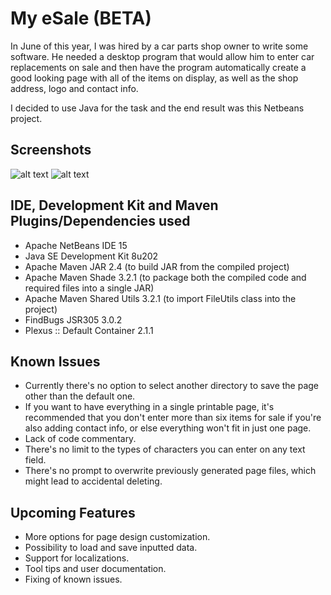 # My eSale (BETA)

In June of this year, I was hired by a car parts shop owner to write some software. He needed a desktop program that would allow him to enter car replacements on sale and then have the program automatically create a good looking page with all of the items on display, as well as the shop address, logo and contact info. 

I decided to use Java for the task and the end result was this Netbeans project.
 
## Screenshots

![alt text](https://i.imgur.com/7N5TdFWl.png)
![alt text](https://i.imgur.com/sLeGxLP.png)

## IDE, Development Kit and Maven Plugins/Dependencies used

- Apache NetBeans IDE 15
- Java SE Development Kit 8u202
- Apache Maven JAR 2.4 (to build JAR from the compiled project)
- Apache Maven Shade 3.2.1 (to package both the compiled code and required files into a single JAR)
- Apache Maven Shared Utils 3.2.1 (to import FileUtils class into the project)
- FindBugs JSR305 3.0.2
- Plexus :: Default Container 2.1.1

## Known Issues

- Currently there's no option to select another directory to save the page other than the default one.
- If you want to have everything in a single printable page, it's recommended that you don't enter more than six items for sale if you're also adding contact info, or else everything won't fit in just one page. 
- Lack of code commentary.
- There's no limit to the types of characters you can enter on any text field.
- There's no prompt to overwrite previously generated page files, which might lead to accidental deleting.

## Upcoming Features

- More options for page design customization.
- Possibility to load and save inputted data.
- Support for localizations.
- Tool tips and user documentation.
- Fixing of known issues.
